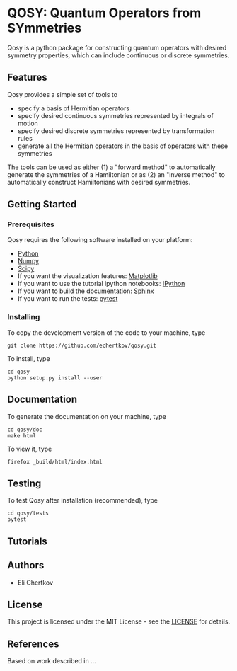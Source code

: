 # QOSY: Quantum Operators from SYmmetries

Qosy is a python package for constructing quantum operators with desired symmetry properties, which can include continuous or discrete symmetries. 

## Features

Qosy provides a simple set of tools to
- specify a basis of Hermitian operators
- specify desired continuous symmetries represented by integrals of motion
- specify desired discrete symmetries represented by transformation rules
- generate all the Hermitian operators in the basis of operators with these symmetries

The tools can be used as either (1) a "forward method" to automatically generate the symmetries of a Hamiltonian or as (2) an "inverse method" to automatically construct Hamiltonians with desired symmetries.

## Getting Started

### Prerequisites

Qosy requires the following software installed on your platform:
- [Python](https://www.python.org/)
- [Numpy](https://www.numpy.org/)
- [Scipy](https://www.scipy.org/)
- If you want the visualization features: [Matplotlib](https://www.matplotlib.org/)
- If you want to use the tutorial ipython notebooks: [IPython](https://www.ipython.org/)
- If you want to build the documentation: [Sphinx](http://www.sphinx-doc.org/)
- If you want to run the tests: [pytest](https://pytest.org)

### Installing

To copy the development version of the code to your machine, type
```
git clone https://github.com/echertkov/qosy.git
```
To install, type
```
cd qosy
python setup.py install --user
```

## Documentation

To generate the documentation on your machine, type

```
cd qosy/doc
make html
```

To view it, type

```
firefox _build/html/index.html
```

<!--- TODO: Create a link to the documentation on github. -->

## Testing

To test Qosy after installation (recommended), type
```
cd qosy/tests
pytest
```

## Tutorials

<!--- TODO: Create a few tutorials. At least two: one of forward method, one of inverse method. -->

## Authors

- Eli Chertkov

## License

This project is licensed under the MIT License - see the [LICENSE](./LICENSE) for details.

## References

Based on work described in ... <!--- [TODO: cite] -->
